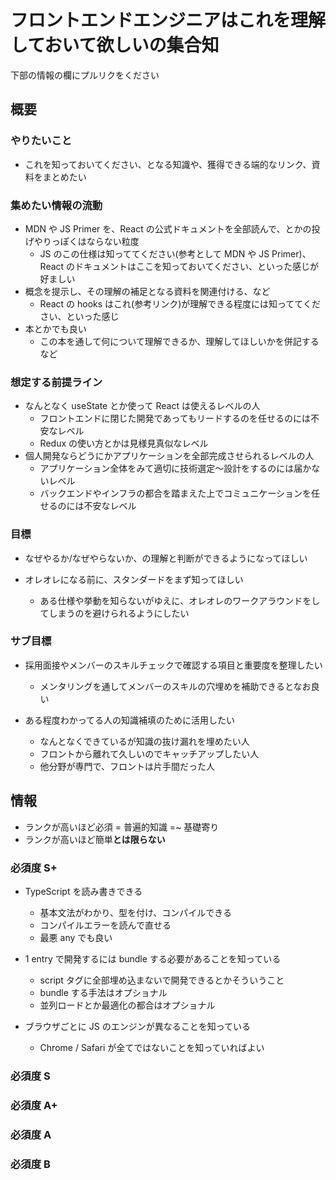 # フロントエンドエンジニアはこれを理解しておいて欲しいの集合知

下部の情報の欄にプルリクをください

## 概要

### やりたいこと

- これを知っておいてください、となる知識や、獲得できる端的なリンク、資料をまとめたい

### 集めたい情報の流動

- MDN や JS Primer を、React の公式ドキュメントを全部読んで、とかの投げやりっぽくはならない粒度
  - JS のこの仕様は知っててください(参考として MDN や JS Primer)、React のドキュメントはここを知っておいてください、といった感じが好ましい
- 概念を提示し、その理解の補足となる資料を関連付ける、など
  - React の hooks はこれ(参考リンク)が理解できる程度には知っててください、といった感じ
- 本とかでも良い
  - この本を通して何について理解できるか、理解してほしいかを併記するなど

### 想定する前提ライン

- なんとなく useState とか使って React は使えるレベルの人
  - フロントエンドに閉じた開発であってもリードするのを任せるのには不安なレベル
  - Redux の使い方とかは見様見真似なレベル
- 個人開発ならどうにかアプリケーションを全部完成させられるレベルの人
  - アプリケーション全体をみて適切に技術選定～設計をするのには届かないレベル
  - バックエンドやインフラの都合を踏まえた上でコミュニケーションを任せるのには不安なレベル


### 目標

- なぜやるか/なぜやらないか、の理解と判断ができるようになってほしい

- オレオレになる前に、スタンダードをまず知ってほしい
  - ある仕様や挙動を知らないがゆえに、オレオレのワークアラウンドをしてしまうのを避けられるようにしたい

### サブ目標

- 採用面接やメンバーのスキルチェックで確認する項目と重要度を整理したい
  - メンタリングを通してメンバーのスキルの穴埋めを補助できるとなお良い

- ある程度わかってる人の知識補填のために活用したい
  - なんとなくできているが知識の抜け漏れを埋めたい人
  - フロントから離れて久しいのでキャッチアップしたい人
  - 他分野が専門で、フロントは片手間だった人


## 情報

- ランクが高いほど必須 = 普遍的知識 =~ 基礎寄り
- ランクが高いほど簡単**とは限らない**

### 必須度 S+

- TypeScript を読み書きできる
  - 基本文法がわかり、型を付け、コンパイルできる
  - コンパイルエラーを読んで直せる
  - 最悪 any でも良い

- 1 entry で開発するには bundle する必要があることを知っている
  - script タグに全部埋め込まないで開発できるとかそういうこと
  - bundle する手法はオプショナル
  - 並列ロードとか最適化の都合はオプショナル

- ブラウザごとに JS のエンジンが異なることを知っている
  - Chrome / Safari が全てではないことを知っていればよい


### 必須度 S

### 必須度 A+

### 必須度 A

### 必須度 B

